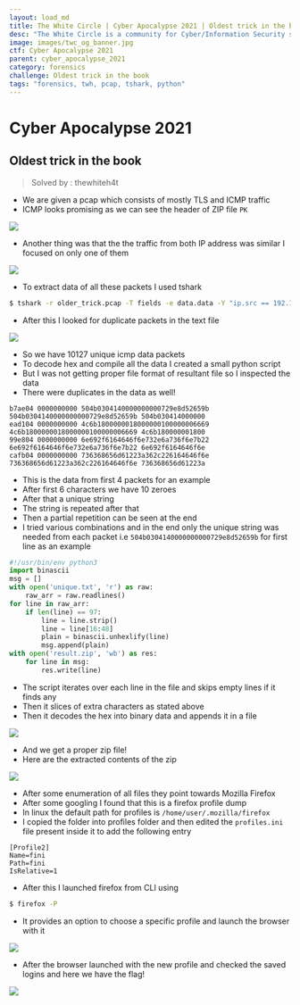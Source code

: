 ```yaml
---
layout: load_md
title: The White Circle | Cyber Apocalypse 2021 | Oldest trick in the book Writeup
desc: "The White Circle is a community for Cyber/Information Security students, enthusiasts and professionals. You can discuss anything related to Security, share your knowledge with others, get help when you need it and proceed further in your journey with amazing people from all over the world."
image: images/twc_og_banner.jpg
ctf: Cyber Apocalypse 2021
parent: cyber_apocalypse_2021
category: forensics
challenge: Oldest trick in the book
tags: "forensics, twh, pcap, tshark, python"
---
```


<h1 class="heading card-title white-text">Cyber Apocalypse 2021</h1>

## Oldest trick in the book

> Solved by : thewhiteh4t


* We are given a pcap which consists of mostly TLS and ICMP traffic
* ICMP looks promising as we can see the header of ZIP file `PK`

![](https://i.imgur.com/bcZ05AG.png)

* Another thing was that the the traffic from both IP address was similar I focused on only one of them


![](https://i.imgur.com/Iq12mh1.png)

* To extract data of all these packets I used tshark

```bash
$ tshark -r older_trick.pcap -T fields -e data.data -Y "ip.src == 192.168.1.7" > 192.168.1.7.txt
```

* After this I looked for duplicate packets in the text file

![](https://i.imgur.com/NoiYgXk.png)

* So we have 10127 unique icmp data packets
* To decode hex and compile all the data I created a small python script
* But I was not getting proper file format of resultant file so I inspected the data
* There were duplicates in the data as well!

```
b7ae04 0000000000 504b0304140000000000729e8d52659b 504b0304140000000000729e8d52659b 504b030414000000
ead104 0000000000 4c6b1800000018000000100000006669 4c6b1800000018000000100000006669 4c6b180000001800
99e804 0000000000 6e692f6164646f6e732e6a736f6e7b22 6e692f6164646f6e732e6a736f6e7b22 6e692f6164646f6e
cafb04 0000000000 736368656d61223a362c226164646f6e 736368656d61223a362c226164646f6e 736368656d61223a
```

* This is the data from first 4 packets for an example
* After first 6 characters we have 10 zeroes
* After that a unique string
* The string is repeated after that
* Then a partial repetition can be seen at the end
* I tried various combinations and in the end only the unique string was needed from each packet i.e `504b0304140000000000729e8d52659b` for first line as an example

```python
#!/usr/bin/env python3
import binascii
msg = []
with open('unique.txt', 'r') as raw:
    raw_arr = raw.readlines()
for line in raw_arr:
    if len(line) == 97:
        line = line.strip()
        line = line[16:48]
        plain = binascii.unhexlify(line)
        msg.append(plain)
with open('result.zip', 'wb') as res:
    for line in msg:
        res.write(line)
```

* The script iterates over each line in the file and skips empty lines if it finds any
* Then it slices of extra characters as stated above
* Then it decodes the hex into binary data and appends it in a file

![](https://i.imgur.com/H2fC7L3.png)

* And we get a proper zip file!
* Here are the extracted contents of the zip

![](https://i.imgur.com/8a1GAJB.png)

* After some enumeration of all files they point towards Mozilla Firefox
* After some googling I found that this is a firefox profile dump
* In linux the default path for profiles is `/home/user/.mozilla/firefox`
* I copied the folder into profiles folder and then edited the `profiles.ini` file present inside it to add the following entry

```
[Profile2]
Name=fini
Path=fini
IsRelative=1
```

* After this I launched firefox from CLI using 

```bash
$ firefox -P
```

* It provides an option to choose a specific profile and launch the browser with it

![](https://i.imgur.com/KZzqT9x.png)

* After the browser launched with the new profile and checked the saved logins and here we have the flag!

![](https://i.imgur.com/dHKQmSM.png)